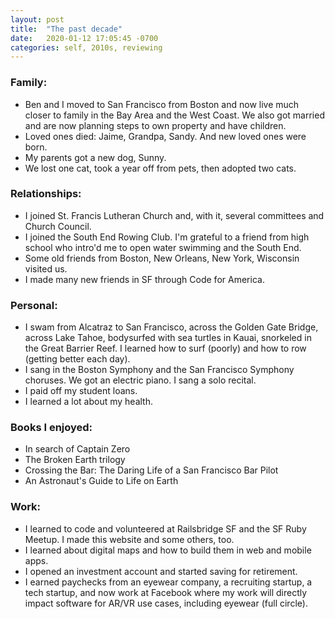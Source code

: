 ```yaml
---
layout: post
title:  "The past decade"
date:   2020-01-12 17:05:45 -0700
categories: self, 2010s, reviewing
---
```


### Family:

- Ben and I moved to San Francisco from Boston and now live much closer to family in the Bay Area and the West Coast. We also got married and are now planning steps to own property and have children.
- Loved ones died: Jaime, Grandpa, Sandy. And new loved ones were born.
- My parents got a new dog, Sunny.
- We lost one cat, took a year off from pets, then adopted two cats.

### Relationships:

- I joined St. Francis Lutheran Church and, with it, several committees and Church Council.
- I joined the South End Rowing Club. I'm grateful to a friend from high school who intro'd me to open water swimming and the South End.
- Some old friends from Boston, New Orleans, New York, Wisconsin visited us.
- I made many new friends in SF through Code for America.

### Personal:

- I swam from Alcatraz to San Francisco, across the Golden Gate Bridge, across Lake Tahoe, bodysurfed with sea turtles in Kauai, snorkeled in the Great Barrier Reef. I learned how to surf (poorly) and how to row (getting better each day).
- I sang in the Boston Symphony and the San Francisco Symphony choruses. We got an electric piano. I sang a solo recital.
- I paid off my student loans.
- I learned a lot about my health.

### Books I enjoyed:

- In search of Captain Zero
- The Broken Earth trilogy
- Crossing the Bar: The Daring Life of a San Francisco Bar Pilot
- An Astronaut's Guide to Life on Earth

### Work:

- I learned to code and volunteered at Railsbridge SF and the SF Ruby Meetup. I made this website and some others, too.
- I learned about digital maps and how to build them in web and mobile apps.
- I opened an investment account and started saving for retirement.
- I earned paychecks from an eyewear company, a recruiting startup, a tech startup, and now work at Facebook where my work will directly impact software for AR/VR use cases, including eyewear (full circle).
